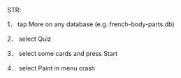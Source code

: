 STR:

1． tap More on any database (e.g. french-body-parts.db) 

2． select Quiz 

3． select some cards and press Start 

4． select Paint in menu crash
